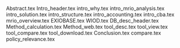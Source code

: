 Abstract.tex
Intro_header.tex
intro_why.tex
intro_mrio_analysis.tex
intro_solution.tex
intro_structure.tex
intro_accounting.tex
intro_cba.tex
mrio_overview.tex
EXIOBASE.tex
WIOD.tex
DB_desc_header.tex
Method_calculation.tex
Method_web.tex
tool_desc.tex
tool_view.tex
tool_compare.tex
tool_download.tex
Conclusion.tex
compare.tex
policy_relevance.tex